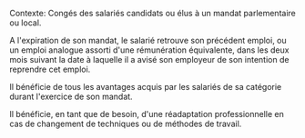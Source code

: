 Contexte: Congés des salariés candidats ou élus à un mandat parlementaire ou local.

A l'expiration de son mandat, le salarié retrouve son précédent emploi, ou un emploi analogue assorti d'une rémunération équivalente, dans les deux mois suivant la date à laquelle il a avisé son employeur de son intention de reprendre cet emploi.

Il bénéficie de tous les avantages acquis par les salariés de sa catégorie durant l'exercice de son mandat.

Il bénéficie, en tant que de besoin, d'une réadaptation professionnelle en cas de changement de techniques ou de méthodes de travail.